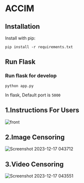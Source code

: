 # ACCIM

## Installation

Install with pip:

```
pip install -r requirements.txt
```
## Run Flask
### Run flask for develop
```
python app.py
```
In flask, Default port is `5000`

## 1.Instructions For Users 
![front](https://github.com/Nandhukriss/Automatic-Censorable-Content-Identification-In-movies-Using-DeepLearning-Flask/assets/103727372/d25824d8-4d99-4f23-b3db-1563fe80ee84)

## 2.Image Censoring
![Screenshot 2023-12-17 043712](https://github.com/Nandhukriss/Automatic-Censorable-Content-Identification-In-movies-Using-DeepLearning-Flask/assets/103727372/dca8ce42-409b-46c0-b39c-0b50c304d537)

## 3.Video Censoring 
![Screenshot 2023-12-17 043551](https://github.com/Nandhukriss/Automatic-Censorable-Content-Identification-In-movies-Using-DeepLearning-Flask/assets/103727372/bebd5b51-883f-406e-9d67-5514aad30381)
